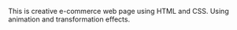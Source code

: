 This is creative e-commerce web page using HTML and CSS.
Using animation and transformation effects.
